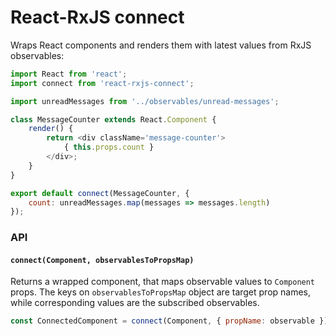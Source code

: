 # React-RxJS connect

Wraps React components and renders them with latest values from RxJS observables:

```js
import React from 'react';
import connect from 'react-rxjs-connect';

import unreadMessages from '../observables/unread-messages';

class MessageCounter extends React.Component {
    render() {
        return <div className='message-counter'>
            { this.props.count }
        </div>;
    }
}

export default connect(MessageCounter, {
    count: unreadMessages.map(messages => messages.length)
});
```

### API

#### `connect(Component, observablesToPropsMap)`

Returns a wrapped component, that maps observable values to `Component` props. The keys on
`observablesToPropsMap` object are target prop names, while corresponding values are the
subscribed observables.

```js
const ConnectedComponent = connect(Component, { propName: observable });
```
